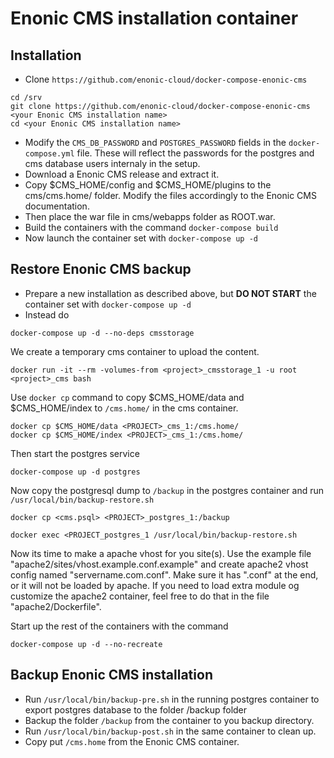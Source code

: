 # Enonic CMS installation container
## Installation
- Clone `https://github.com/enonic-cloud/docker-compose-enonic-cms`
```
cd /srv
git clone https://github.com/enonic-cloud/docker-compose-enonic-cms <your Enonic CMS installation name>
cd <your Enonic CMS installation name>
```
- Modify the `CMS_DB_PASSWORD` and `POSTGRES_PASSWORD` fields in the `docker-compose.yml` file. These will reflect the passwords for the postgres and cms database users internaly in the setup.
- Download a Enonic CMS release and extract it.
- Copy $CMS_HOME/config and $CMS_HOME/plugins to the cms/cms.home/ folder. Modify the files accordingly to the Enonic CMS documentation.
- Then place the war file in cms/webapps folder as ROOT.war.
- Build the containers with the command `docker-compose build`
- Now launch the container set with `docker-compose up -d`

## Restore Enonic CMS backup
- Prepare a new installation as described above, but **DO NOT START** the container set with `docker-compose up -d`
- Instead do
```
docker-compose up -d --no-deps cmsstorage
```
We create a temporary cms container to upload the content.

```
docker run -it --rm -volumes-from <project>_cmsstorage_1 -u root <project>_cms bash
```

Use `docker cp` command to copy $CMS_HOME/data and $CMS_HOME/index to `/cms.home/` in the cms container. 

```
docker cp $CMS_HOME/data <PROJECT>_cms_1:/cms.home/
docker cp $CMS_HOME/index <PROJECT>_cms_1:/cms.home/
```

Then start the postgres service
```
docker-compose up -d postgres
```
Now copy the postgresql dump to `/backup` in  the postgres container and run `/usr/local/bin/backup-restore.sh`
```
docker cp <cms.psql> <PROJECT>_postgres_1:/backup

docker exec <PROJECT_postgres_1 /usr/local/bin/backup-restore.sh
```
Now its time to make a apache vhost for you site(s). Use the example file "apache2/sites/vhost.example.conf.example" and create apache2 vhost config named "servername.com.conf". Make sure it has ".conf" at the end, or it will not be loaded by apache. If you need to load extra module og customize the apache2 container, feel free to do that in the file "apache2/Dockerfile".

Start up the rest of the containers with the command
```
docker-compose up -d --no-recreate
```

## Backup Enonic CMS installation
- Run `/usr/local/bin/backup-pre.sh` in the running postgres container to export postgres database to the folder /backup folder
- Backup the folder `/backup` from the container to you backup directory.
- Run `/usr/local/bin/backup-post.sh` in the same container to clean up.
- Copy put `/cms.home` from the Enonic CMS container.
